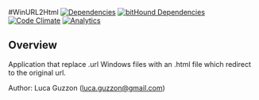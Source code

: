 #WinURL2Html
[![Dependencies](https://david-dm.org/lguzzon/WinUrl2Html.png)](https://david-dm.org/lguzzon/WinUrl2Html)
[![bitHound Dependencies](https://www.bithound.io/github/lguzzon/WinUrl2Html/badges/dependencies.svg)](https://www.bithound.io/github/lguzzon/WinUrl2Html/master/dependencies/npm)
[![Code Climate](https://codeclimate.com/github/lguzzon/WinUrl2Html.png)](https://codeclimate.com/github/lguzzon/WinUrl2Html)
[![Analytics](https://ga-beacon.appspot.com/UA-39987869-2/WinUrl2Html/readme)](https://github.com/lguzzon/WinUrl2Html)  

## Overview

Application that replace .url Windows files with an .html file which redirect to the original url.

Author: Luca Guzzon (luca.guzzon@gmail.com)
